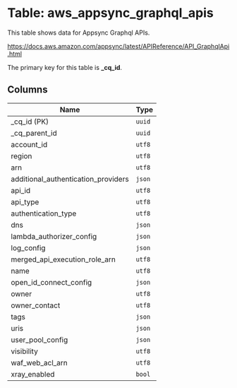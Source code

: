 # Table: aws_appsync_graphql_apis

This table shows data for Appsync Graphql APIs.

https://docs.aws.amazon.com/appsync/latest/APIReference/API_GraphqlApi.html

The primary key for this table is **_cq_id**.

## Columns

| Name          | Type          |
| ------------- | ------------- |
|_cq_id (PK)|`uuid`|
|_cq_parent_id|`uuid`|
|account_id|`utf8`|
|region|`utf8`|
|arn|`utf8`|
|additional_authentication_providers|`json`|
|api_id|`utf8`|
|api_type|`utf8`|
|authentication_type|`utf8`|
|dns|`json`|
|lambda_authorizer_config|`json`|
|log_config|`json`|
|merged_api_execution_role_arn|`utf8`|
|name|`utf8`|
|open_id_connect_config|`json`|
|owner|`utf8`|
|owner_contact|`utf8`|
|tags|`json`|
|uris|`json`|
|user_pool_config|`json`|
|visibility|`utf8`|
|waf_web_acl_arn|`utf8`|
|xray_enabled|`bool`|